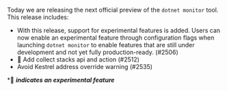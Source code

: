 Today we are releasing the next official preview of the `dotnet monitor` tool. This release includes:

- With this release, support for experimental features is added. Users can now enable an experimental feature through configuration flags when launching `dotnet monitor` to enable features that are still under development and not yet fully production-ready. (#2506)
- 🔬 Add collect stacks api and action (#2512)
- Avoid Kestrel address override warning (#2535)

\*🔬 **_indicates an experimental feature_**